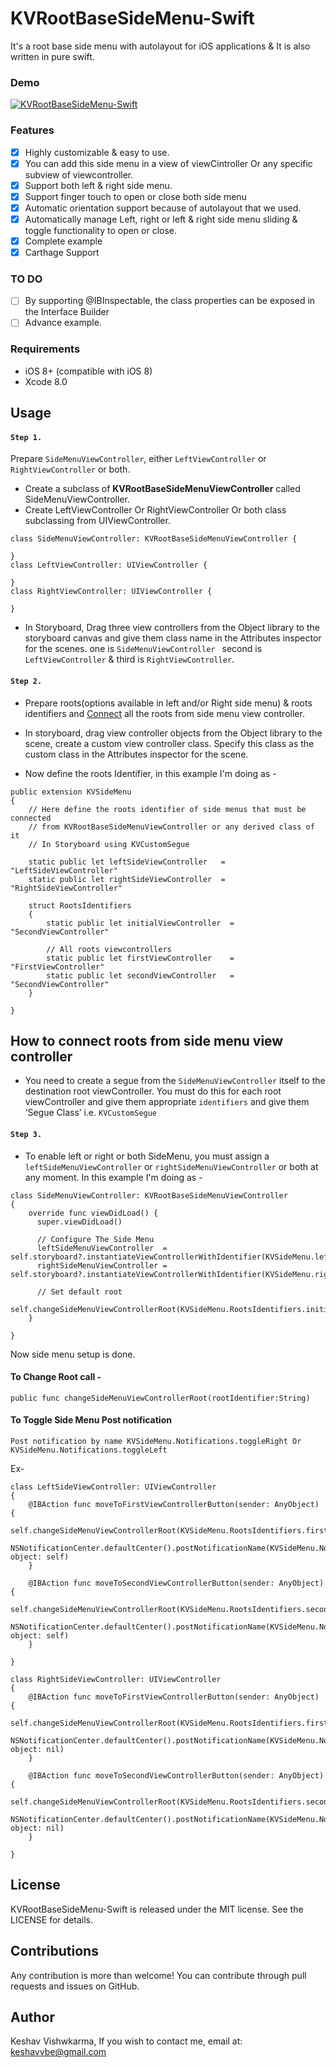 # KVRootBaseSideMenu-Swift

It's a root base side menu with autolayout for iOS applications & It is also written in pure swift.
### Demo
[![KVRootBaseSideMenu-Swift](http://img.youtube.com/vi/104QJ6Nn77A/0.jpg)](http://www.youtube.com/watch?v=104QJ6Nn77A)

### Features
- [x] Highly customizable & easy to use.
- [x] You can add this side menu in a view of viewCintroller Or any specific subview of viewcontroller.
- [x] Support both left & right side menu.
- [x] Support finger touch to open or close both side menu
- [x] Automatic orientation support because of autolayout that we used.
- [x] Automatically manage Left, right or left & right side menu sliding & toggle functionality to open or close.
- [x] Complete example
- [x] Carthage Support

### TO DO
- [ ] By supporting @IBInspectable, the class properties can be exposed in the Interface Builder
- [ ] Advance example.

### Requirements
* iOS 8+ (compatible with iOS 8)
* Xcode 8.0

<a name="usage"> Usage </a>
--------------
#### `Step 1.`
Prepare `SideMenuViewController`,  either `LeftViewController` or `RightViewController` or both.
- Create a subclass of **KVRootBaseSideMenuViewController** called SideMenuViewController.
- Create LeftViewController Or RightViewController Or both class subclassing from UIViewController.
```
class SideMenuViewController: KVRootBaseSideMenuViewController {

}
class LeftViewController: UIViewController {

}
class RightViewController: UIViewController {

}
```
- In Storyboard, Drag three view controllers from the Object library to the storyboard canvas and give them class  name in the Attributes inspector for the scenes. one is  `SideMenuViewController ` second is `LeftViewController` & third is `RightViewController`.

#### `Step 2.`
- Prepare roots(options available in left and/or Right side menu) & roots identifiers and [Connect](#Connect_Roots) all the roots from side menu view controller.

- In storyboard, drag view controller objects from the Object library to the scene, create a custom view controller class. Specify this class as the custom class in the Attributes inspector for the scene.

- Now define the roots Identifier, in this example I'm doing as -
```
public extension KVSideMenu
{
    // Here define the roots identifier of side menus that must be connected
    // from KVRootBaseSideMenuViewController or any derived class of it
    // In Storyboard using KVCustomSegue
    
    static public let leftSideViewController   =  "LeftSideViewController"
    static public let rightSideViewController  =  "RightSideViewController"
    
    struct RootsIdentifiers
    {
        static public let initialViewController  =  "SecondViewController"

        // All roots viewcontrollers
        static public let firstViewController    =  "FirstViewController"
        static public let secondViewController   =  "SecondViewController"
    }
    
}
```

<a name="Connect_Roots"> How to connect roots from side menu view controller </a>
-----
- You need to create a segue from the `SideMenuViewController` itself to the destination root viewController. You must do this for each root viewController and give them appropriate `identifiers` and give them ’Segue Class’ i.e. `KVCustomSegue`

#### `Step 3.`

- To enable left or right or both SideMenu, you must assign a `leftSideMenuViewController` or `rightSideMenuViewController` or both at any moment. In this example I'm doing as -
```
class SideMenuViewController: KVRootBaseSideMenuViewController
{
    override func viewDidLoad() {
      super.viewDidLoad()
        
      // Configure The Side Menu
      leftSideMenuViewController  =  self.storyboard?.instantiateViewControllerWithIdentifier(KVSideMenu.leftSideViewController)
      rightSideMenuViewController =  self.storyboard?.instantiateViewControllerWithIdentifier(KVSideMenu.rightSideViewController)

      // Set default root
      self.changeSideMenuViewControllerRoot(KVSideMenu.RootsIdentifiers.initialViewController)
    }

}
```
Now side menu setup is done.

#### To Change Root call -
`public func changeSideMenuViewControllerRoot(rootIdentifier:String) `

#### To Toggle Side Menu Post notification
`Post notification by name KVSideMenu.Notifications.toggleRight Or KVSideMenu.Notifications.toggleLeft `

Ex- 

```
class LeftSideViewController: UIViewController
{
    @IBAction func moveToFirstViewControllerButton(sender: AnyObject) {
        self.changeSideMenuViewControllerRoot(KVSideMenu.RootsIdentifiers.firstViewController)
        NSNotificationCenter.defaultCenter().postNotificationName(KVSideMenu.Notifications.toggleLeft, object: self)
    }
    
    @IBAction func moveToSecondViewControllerButton(sender: AnyObject) {
        self.changeSideMenuViewControllerRoot(KVSideMenu.RootsIdentifiers.secondViewController)
        NSNotificationCenter.defaultCenter().postNotificationName(KVSideMenu.Notifications.toggleLeft, object: self)
    }

}

class RightSideViewController: UIViewController 
{
    @IBAction func moveToFirstViewControllerButton(sender: AnyObject) {
        self.changeSideMenuViewControllerRoot(KVSideMenu.RootsIdentifiers.firstViewController)
        NSNotificationCenter.defaultCenter().postNotificationName(KVSideMenu.Notifications.toggleRight, object: nil)
    }
    
    @IBAction func moveToSecondViewControllerButton(sender: AnyObject) {
        self.changeSideMenuViewControllerRoot(KVSideMenu.RootsIdentifiers.secondViewController)
        NSNotificationCenter.defaultCenter().postNotificationName(KVSideMenu.Notifications.toggleRight, object: nil)
    }

}

```
## License

KVRootBaseSideMenu-Swift is released under the MIT license. See the LICENSE for details.

## Contributions

Any contribution is more than welcome! You can contribute through pull requests and issues on GitHub.

## Author

Keshav Vishwkarma, If you wish to contact me, email at: keshavvbe@gmail.com
